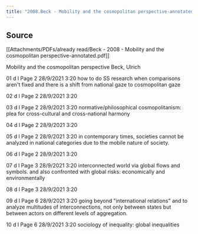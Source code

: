 ```yaml
---
title: "2008.Beck - Mobility and the cosmopolitan perspective-annotated"
---
```


## Source
[[Attachments/PDFs/already read/Beck - 2008 - Mobility and the cosmopolitan perspective-annotated.pdf]]

Mobility and the cosmopolitan perspective Beck, Ulrich 

01 d l Page 2 28/9/2021 3:20 how to do SS research when comparisons aren't fixed and there is a shift from national gaze to cosmopolitan gaze 

02 d l Page 2 28/9/2021 3:20 

03 d l Page 2 28/9/2021 3:20 normative/philosophical cosmopolitanism: plea for cross-cultural and cross-national harmony 

04 d l Page 2 28/9/2021 3:20 

05 d l Page 2 28/9/2021 3:20 in contemporary times, societies cannot be analyzed in national categories due to the mobile nature of society. 

06 d l Page 2 28/9/2021 3:20 

07 d l Page 3 28/9/2021 3:20 interconnected world via global flows and symbols. and also confronted with global risks: economically and environmentally 

08 d l Page 3 28/9/2021 3:20 

09 d l Page 6 28/9/2021 3:20 going beyond "international relations" and to analyze multitudes of interconnections, not only between states but between actors on different levels of aggregation. 

10 d l Page 6 28/9/2021 3:20 sociology of inequality: global inequalities